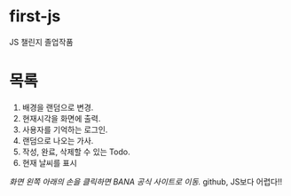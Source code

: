 # first-js
JS 챌린지 졸업작품

# 목록
1. 배경을 랜덤으로 변경.
2. 현재시각을 화면에 출력.
3. 사용자를 기억하는 로그인.
4. 랜덤으로 나오는 가사.
5. 작성, 완료, 삭제할 수 있는 Todo.
6. 현재 날씨를 표시

*화면 왼쪽 아래의 손을 클릭하면 BANA 공식 사이트로 이동.*
github, JS보다 어렵다!!
